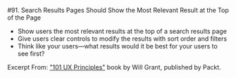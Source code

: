 #91. Search Results Pages Should Show the Most Relevant Result at the Top of the Page
-  Show users the most relevant results at the top of a search results page
-  Give users clear controls to modify the results with sort order and filters
-  Think like your users—what results would it be best for your users to see first?

Excerpt From: ["101 UX Principles"](https://www.packtpub.com/web-development/101-ux-principles) book by Will Grant, published by Packt.

